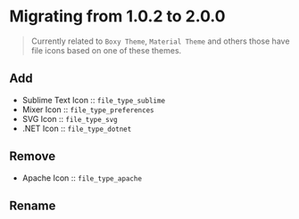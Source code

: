 # Migrating from 1.0.2 to 2.0.0

> Currently related to `Boxy Theme`, `Material Theme` and others those have file icons based on one of these themes.

## Add

- Sublime Text Icon :: `file_type_sublime`
- Mixer Icon        :: `file_type_preferences`
- SVG Icon          :: `file_type_svg`
- .NET Icon         :: `file_type_dotnet`

## Remove

- Apache Icon       :: `file_type_apache`

## Rename
